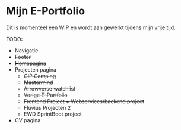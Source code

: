 # Mijn E-Portfolio
Dit is momenteel een WIP en wordt aan gewerkt tijdens mijn vrije tijd.

TODO:
- ~~Navigatie~~
- ~~Footer~~
- ~~Homepagina~~
- Projecten pagina
  - ~~GIP Camping~~
  - ~~Mastermind~~
  - ~~Arrowverse watchlist~~
  - ~~Vorige E-Portfolio~~
  - ~~Frontend Project + Webservices/backend project~~
  - Fluvius Projecten 2
  - EWD SprintBoot project
- CV pagina
